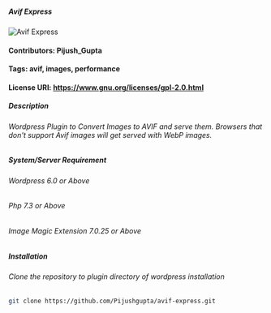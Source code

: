 ##### Avif Express #####

![Avif Express](https://github.com/Pijushgupta/avif-express/avif-express.png?raw=true)

#### Contributors: Pijush_Gupta
#### Tags: avif, images, performance
#### License URI: https://www.gnu.org/licenses/gpl-2.0.html

##### Description

###### Wordpress Plugin to Convert Images to AVIF and serve them. Browsers that don't support Avif images will get served with WebP images. 

##### System/Server Requirement 

###### Wordpress 6.0 or Above
###### Php 7.3 or Above
###### Image Magic Extension 7.0.25 or Above

##### Installation

###### Clone the repository to plugin directory of wordpress installation

```sh
git clone https://github.com/Pijushgupta/avif-express.git
```
